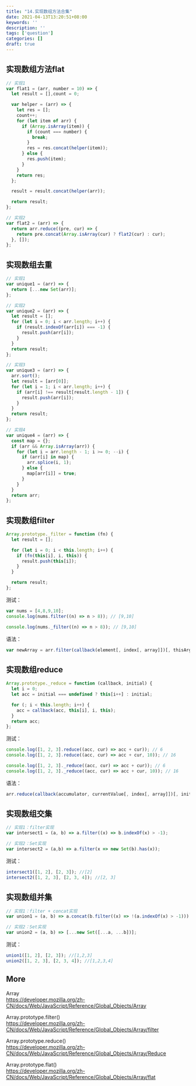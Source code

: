 ```yaml
---
title: "14.实现数组方法合集"
date: 2021-04-13T13:20:51+08:00
keywords: ''
description: ''
tags: ['question']
categories: []
draft: true
---
```


## 实现数组方法flat

```javascript
// 实现1
var flat1 = (arr, number = 10) => {
  let result = [],count = 0;

  var helper = (arr) => {
    let res = [];
    count++;
    for (let item of arr) {
      if (Array.isArray(item)) {
        if (count === number) {
          break;
        }
        res = res.concat(helper(item));
      } else {
        res.push(item);
      }
    }
    return res;
  };

  result = result.concat(helper(arr));

  return result;
};

// 实现2
var flat2 = (arr) => {
  return arr.reduce((pre, cur) => {
    return pre.concat(Array.isArray(cur) ? flat2(cur) : cur);
  }, []);
};
```

## 实现数组去重

```javascript
// 实现1
var unique1 = (arr) => {
  return [...new Set(arr)];
};

// 实现2
var unique2 = (arr) => {
  let result = [];
  for (let i = 0; i < arr.length; i++) {
    if (result.indexOf(arr[i]) === -1) {
      result.push(arr[i]);
    }
  }
  return result;
};

// 实现3
var unique3 = (arr) => {
  arr.sort();
  let result = [arr[0]];
  for (let i = 1; i < arr.length; i++) {
    if (arr[i] !== result[result.length - 1]) {
      result.push(arr[i]);
    }
  }
  return result;
};

// 实现4
var unique4 = (arr) => {
  const map = {};
  if (arr && Array.isArray(arr)) {
    for (let i = arr.length - 1; i >= 0; --i) {
      if (arr[i] in map) {
        arr.splice(i, 1);
      } else {
        map[arr[i]] = true;
      }
    }
  }
  return arr;
};
```

## 实现数组filter

```javascript
Array.prototype._filter = function (fn) {
  let result = [];

  for (let i = 0; i < this.length; i++) {
    if (fn(this[i], i, this)) {
      result.push(this[i]);
    }
  }

  return result;
};
```

测试：

```javascript
var nums = [4,8,9,10];
console.log(nums.filter((n) => n > 8)); // [9,10]

console.log(nums._filter((n) => n > 8)); // [9,10]
```

语法：

```javascript
var newArray = arr.filter(callback(element[, index[, array]])[, thisArg])
```

## 实现数组reduce

```javascript
Array.prototype._reduce = function (callback, initial) {
  let i = 0;
  let acc = initial === undefined ? this[i++] : initial;

  for (; i < this.length; i++) {
    acc = callback(acc, this[i], i, this);
  }
  return acc;
};
```

测试：

```javascript
console.log([1, 2, 3].reduce((acc, cur) => acc + cur)); // 6
console.log([1, 2, 3].reduce((acc, cur) => acc + cur, 10)); // 16

console.log([1, 2, 3]._reduce((acc, cur) => acc + cur)); // 6
console.log([1, 2, 3]._reduce((acc, cur) => acc + cur, 10)); // 16
```

语法：

```javascript
arr.reduce(callback(accumulator, currentValue[, index[, array]])[, initialValue])
```


## 实现数组交集

```javascript
// 实现1：filter实现
var intersect1 = (a, b) => a.filter((x) => b.indexOf(x) > -1);

// 实现2：Set实现
var intersect2 = (a,b) => a.filter(x => new Set(b).has(x));
```

测试：

```javascript
intersect1([1, 2], [2, 3]); //[2]
intersect2([1, 2, 3], [2, 3, 4]); //[2, 3]
```

## 实现数组并集

```javascript
// 实现1：filter + concat实现
var union1 = (a, b) => a.concat(b.filter((x) => !(a.indexOf(x) > -1)));

// 实现2：Set实现
var union2 = (a, b) => [...new Set([...a, ...b])];
```

测试：

```javascript
union1([1, 2], [2, 3]); //[1,2,3]
union2([1, 2, 3], [2, 3, 4]); //[1,2,3,4]
```

## More  

Array   
https://developer.mozilla.org/zh-CN/docs/Web/JavaScript/Reference/Global_Objects/Array  

Array.prototype.filter()     
https://developer.mozilla.org/zh-CN/docs/Web/JavaScript/Reference/Global_Objects/Array/filter  

Array.prototype.reduce()     
https://developer.mozilla.org/zh-CN/docs/Web/JavaScript/Reference/Global_Objects/Array/Reduce  

Array.prototype.flat()  
https://developer.mozilla.org/zh-CN/docs/Web/JavaScript/Reference/Global_Objects/Array/flat

